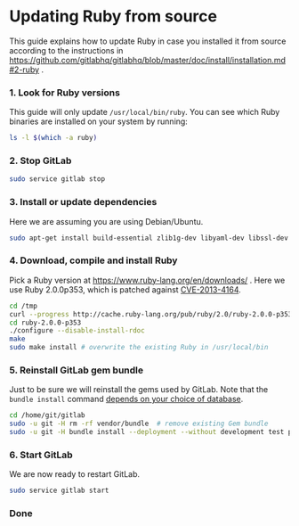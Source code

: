 # Updating Ruby from source

This guide explains how to update Ruby in case you installed it from source according to the instructions in https://github.com/gitlabhq/gitlabhq/blob/master/doc/install/installation.md#2-ruby .

### 1. Look for Ruby versions
This guide will only update `/usr/local/bin/ruby`. You can see which Ruby binaries are installed on your system by running:

```bash
ls -l $(which -a ruby)
```

### 2. Stop GitLab

```bash
sudo service gitlab stop
```

### 3. Install or update dependencies
Here we are assuming you are using Debian/Ubuntu.

```bash
sudo apt-get install build-essential zlib1g-dev libyaml-dev libssl-dev libgdbm-dev libreadline-dev libncurses5-dev libffi-dev curl
```

### 4. Download, compile and install Ruby
Pick a Ruby version at https://www.ruby-lang.org/en/downloads/ . Here we use Ruby 2.0.0p353, which is patched against [CVE-2013-4164](https://www.ruby-lang.org/en/news/2013/11/22/heap-overflow-in-floating-point-parsing-cve-2013-4164/).

```bash
cd /tmp
curl --progress http://cache.ruby-lang.org/pub/ruby/2.0/ruby-2.0.0-p353.tar.gz | tar xz
cd ruby-2.0.0-p353
./configure --disable-install-rdoc
make
sudo make install # overwrite the existing Ruby in /usr/local/bin
```

### 5. Reinstall GitLab gem bundle
Just to be sure we will reinstall the gems used by GitLab. Note that the `bundle install` command [depends on your choice of database](https://github.com/gitlabhq/gitlabhq/blob/master/doc/install/installation.md#install-gems).

```bash
cd /home/git/gitlab
sudo -u git -H rm -rf vendor/bundle  # remove existing Gem bundle
sudo -u git -H bundle install --deployment --without development test postgres aws # Assuming MySQL
```

### 6. Start GitLab
We are now ready to restart GitLab.

```bash
sudo service gitlab start
```

### Done
